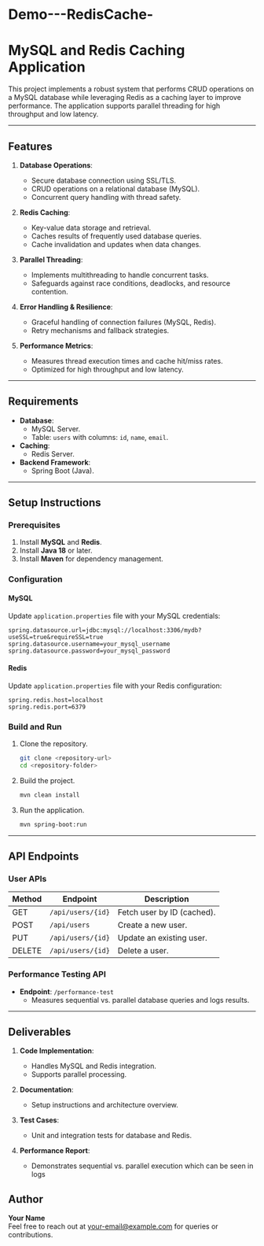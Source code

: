 # Demo---RedisCache-

# MySQL and Redis Caching Application

This project implements a robust system that performs CRUD operations on a MySQL database while leveraging Redis as a caching layer to improve performance. The application supports parallel threading for high throughput and low latency.

---

## Features

1. **Database Operations**:
   - Secure database connection using SSL/TLS.
   - CRUD operations on a relational database (MySQL).
   - Concurrent query handling with thread safety.

2. **Redis Caching**:
   - Key-value data storage and retrieval.
   - Caches results of frequently used database queries.
   - Cache invalidation and updates when data changes.

3. **Parallel Threading**:
   - Implements multithreading to handle concurrent tasks.
   - Safeguards against race conditions, deadlocks, and resource contention.

4. **Error Handling & Resilience**:
   - Graceful handling of connection failures (MySQL, Redis).
   - Retry mechanisms and fallback strategies.

5. **Performance Metrics**:
   - Measures thread execution times and cache hit/miss rates.
   - Optimized for high throughput and low latency.

---

## Requirements

- **Database**:
  - MySQL Server.
  - Table: `users` with columns: `id`, `name`, `email`.
- **Caching**:
  - Redis Server.
- **Backend Framework**:
  - Spring Boot (Java).

---

## Setup Instructions

### Prerequisites

1. Install **MySQL** and **Redis**.
2. Install **Java 18** or later.
3. Install **Maven** for dependency management.

### Configuration

#### MySQL

Update `application.properties` file with your MySQL credentials:

```properties
spring.datasource.url=jdbc:mysql://localhost:3306/mydb?useSSL=true&requireSSL=true
spring.datasource.username=your_mysql_username
spring.datasource.password=your_mysql_password
```

#### Redis

Update `application.properties` file with your Redis configuration:

```properties
spring.redis.host=localhost
spring.redis.port=6379
```

### Build and Run

1. Clone the repository.
   ```bash
   git clone <repository-url>
   cd <repository-folder>
   ```

2. Build the project.
   ```bash
   mvn clean install
   ```

3. Run the application.
   ```bash
   mvn spring-boot:run
   ```

---

## API Endpoints

### User APIs

| Method | Endpoint            | Description                   |
|--------|---------------------|-------------------------------|
| GET    | `/api/users/{id}`   | Fetch user by ID (cached).    |
| POST   | `/api/users`        | Create a new user.            |
| PUT    | `/api/users/{id}`   | Update an existing user.      |
| DELETE | `/api/users/{id}`   | Delete a user.                |

### Performance Testing API

- **Endpoint**: `/performance-test`
  - Measures sequential vs. parallel database queries and logs results.

---

## Deliverables

1. **Code Implementation**:
   - Handles MySQL and Redis integration.
   - Supports parallel processing.

2. **Documentation**:
   - Setup instructions and architecture overview.

3. **Test Cases**:
   - Unit and integration tests for database and Redis.

4. **Performance Report**:
   - Demonstrates sequential vs. parallel execution which can be seen in logs 



## Author

**Your Name**  
Feel free to reach out at [your-email@example.com](mailto:your-email@example.com) for queries or contributions.
